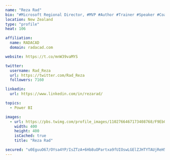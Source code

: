 ```yaml
---
name: "Reza Rad"
bio: "#Microsoft Regional Director, #MVP #Author #Trainer #Speaker #Coach #Consultant #PowerBI "
location: New Zealand
type: "profile"
heat: 106

affiliation:
  name: RADACAD
  domain: radacad.com

website: https://t.co/mnW39vaMYS

twitter:
  username: Rad_Reza
  url: https://twitter.com/Rad_Reza
  followers: 7160

linkedin:
  url: https://www.linkedin.com/in/rezarad/

topics:
  - Power BI

images:
  - url: https://pbs.twimg.com/profile_images/1102766467173408768/F9EbQENa_400x400.png
    width: 400
    height: 400
    isCached: true
    title: "Reza Rad"

secured: "u0EguuO67/OYsa4YP/IsZTzA+6Hb8uOPartxa9fUIOswLGElZJHTYTAUjReH5RS0SNla5jM0SWKATdmGKSZTuG7YsWMPECLIjaS6LsnfRuw0vdYTomenmcLzSWT5mIvD/DKIMN34v25NxDMwM9vfcys+g0JzIGK0k1FOtkEkSxnqa78tDWzFpm3wZk3iBUIH/QgyA35Te5tM5H6YoXF8nU9F7CAozRfYkWbCGYIq0P9SnpipqL4cKYuNjpB833OwCDBgM4RZzxPxsae58NjfuwSp0Trwn88jclUoXfYZrE/QYmTDBt3HKW2I71rneY4bgS44ilw73FJ4FWJOpYU/WIbndpi2CETLTaF5FUc3OJz/voFruMH++uA4qTG4+ll0nhYhUZPr0+z3B2LiRMahARaenV6PiEkleGGMhMXaOEE=;1zpdFndVRBFsU82YgbyKfg=="
---
```


